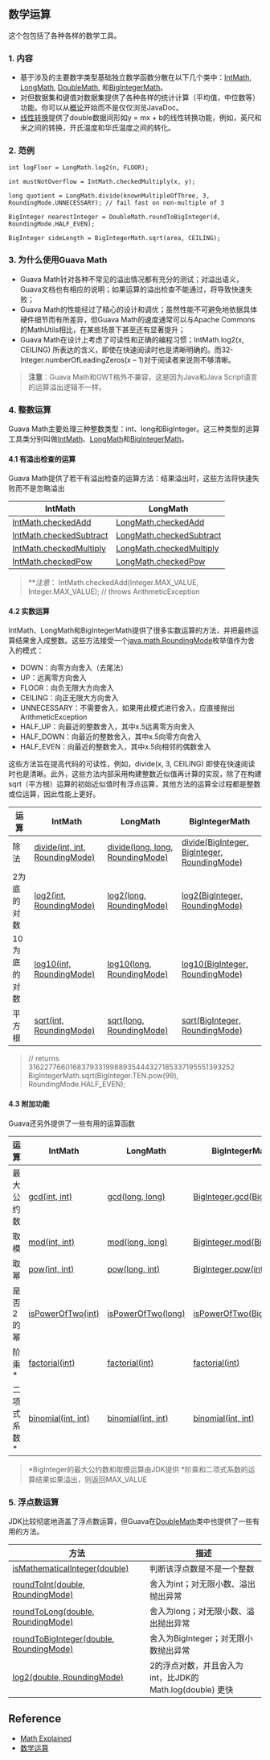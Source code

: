 ## 数学运算
这个包包括了各种各样的数学工具。
### 1. 内容
- 基于涉及的主要数字类型基础独立数学函数分散在以下几个类中：[IntMath](http://google.github.io/guava/releases/snapshot/api/docs/com/google/common/math/IntMath.html), [LongMath](http://google.github.io/guava/releases/snapshot/api/docs/com/google/common/math/LongMath.html), [DoubleMath](http://google.github.io/guava/releases/snapshot/api/docs/com/google/common/math/DoubleMath.html), 和[BigIntegerMath](http://google.github.io/guava/releases/snapshot/api/docs/com/google/common/math/BigIntegerMath.html)。
- 对但数据集和键值对数据集提供了各种各样的统计计算（平均值，中位数等）功能。你可以从[概论](https://github.com/google/guava/wiki/StatsExplained)开始而不是仅仅浏览JavaDoc。
- [线性转换](http://google.github.io/guava/releases/snapshot/api/docs/com/google/common/math/LinearTransformation.html)提供了double数据间形如y = mx + b的线性转换功能，例如，英尺和米之间的转换，开氏温度和华氏温度之间的转化。
### 2. 范例
```
int logFloor = LongMath.log2(n, FLOOR);

int mustNotOverflow = IntMath.checkedMultiply(x, y);

long quotient = LongMath.divide(knownMultipleOfThree, 3, RoundingMode.UNNECESSARY); // fail fast on non-multiple of 3

BigInteger nearestInteger = DoubleMath.roundToBigInteger(d, RoundingMode.HALF_EVEN);

BigInteger sideLength = BigIntegerMath.sqrt(area, CEILING);
```
### 3. 为什么使用Guava Math
- Guava Math针对各种不常见的溢出情况都有充分的测试；对溢出语义，Guava文档也有相应的说明；如果运算的溢出检查不能通过，将导致快速失败；
- Guava Math的性能经过了精心的设计和调优；虽然性能不可避免地依据具体硬件细节而有所差异，但Guava Math的速度通常可以与Apache Commons的MathUtils相比，在某些场景下甚至还有显著提升；
- Guava Math在设计上考虑了可读性和正确的编程习惯；IntMath.log2(x, CEILING) 所表达的含义，即使在快速阅读时也是清晰明确的。而32-Integer.numberOfLeadingZeros(x – 1)对于阅读者来说则不够清晰。
> **注意**：Guava Math和GWT格外不兼容，这是因为Java和Java Script语言的运算溢出逻辑不一样。
### 4. 整数运算
Guava Math主要处理三种整数类型：int、long和BigInteger。这三种类型的运算工具类分别叫做[IntMath](http://google.github.io/guava/releases/snapshot/api/docs/com/google/common/math/IntMath.html)、[LongMath](http://google.github.io/guava/releases/snapshot/api/docs/com/google/common/math/LongMath.html)和[BigIntegerMath](http://google.github.io/guava/releases/snapshot/api/docs/com/google/common/math/BigIntegerMath.html)。
#### 4.1 有溢出检查的运算
Guava Math提供了若干有溢出检查的运算方法：结果溢出时，这些方法将快速失败而不是忽略溢出

IntMath|LongMath
--------|--------
[IntMath.checkedAdd](http://google.github.io/guava/releases/snapshot/api/docs/com/google/common/math/IntMath.html#checkedAdd-int-int-)|[LongMath.checkedAdd](http://google.github.io/guava/releases/snapshot/api/docs/com/google/common/math/LongMath.html#checkedAdd-long-long-)
[IntMath.checkedSubtract](http://google.github.io/guava/releases/snapshot/api/docs/com/google/common/math/IntMath.html#checkedSubtract-int-int-)|[LongMath.checkedSubtract](http://google.github.io/guava/releases/snapshot/api/docs/com/google/common/math/LongMath.html#checkedSubtract-long-long-)
[IntMath.checkedMultiply](http://google.github.io/guava/releases/snapshot/api/docs/com/google/common/math/IntMath.html#checkedMultiply-int-int-)|[LongMath.checkedMultiply](http://google.github.io/guava/releases/snapshot/api/docs/com/google/common/math/LongMath.html#checkedMultiply-long-long-)
[IntMath.checkedPow](http://google.github.io/guava/releases/snapshot/api/docs/com/google/common/math/IntMath.html#checkedPow-int-int-)|[LongMath.checkedPow](http://google.github.io/guava/releases/snapshot/api/docs/com/google/common/math/LongMath.html#checkedPow-long-long-)

> ***注意*： IntMath.checkedAdd(Integer.MAX_VALUE, Integer.MAX_VALUE); // throws ArithmeticException
#### 4.2 实数运算
IntMath、LongMath和BigIntegerMath提供了很多实数运算的方法，并把最终运算结果舍入成整数。这些方法接受一个[java.math.RoundingMode](http://docs.oracle.com/javase/8/docs/api/java/math/RoundingMode.html)枚举值作为舍入的模式：
+ DOWN：向零方向舍入（去尾法）
+ UP：远离零方向舍入
+ FLOOR：向负无限大方向舍入
+ CEILING：向正无限大方向舍入
+ UNNECESSARY：不需要舍入，如果用此模式进行舍入，应直接抛出ArithmeticException
+ HALF_UP：向最近的整数舍入，其中x.5远离零方向舍入
+ HALF_DOWN：向最近的整数舍入，其中x.5向零方向舍入
+ HALF_EVEN：向最近的整数舍入，其中x.5向相邻的偶数舍入

这些方法旨在提高代码的可读性，例如，divide(x, 3, CEILING) 即使在快速阅读时也是清晰。此外，这些方法内部采用构建整数近似值再计算的实现，除了在构建sqrt（平方根）运算的初始近似值时有浮点运算，其他方法的运算全过程都是整数或位运算，因此性能上更好。


运算|IntMath|LongMath|BigIntegerMath
--------|--------|--------|--------
除法|[divide(int, int, RoundingMode)](http://google.github.io/guava/releases/snapshot/api/docs/com/google/common/math/IntMath.html#divide-int-int-java.math.RoundingMode-)|[divide(long, long, RoundingMode)](http://google.github.io/guava/releases/snapshot/api/docs/com/google/common/math/LongMath.html#divide-long-long-java.math.RoundingMode-)|[divide(BigInteger, BigInteger, RoundingMode)](http://google.github.io/guava/releases/snapshot/api/docs/com/google/common/math/BigIntegerMath.html#divide-java.math.BigInteger-java.math.BigInteger-java.math.RoundingMode-)
2为底的对数|[log2(int, RoundingMode)](http://google.github.io/guava/releases/snapshot/api/docs/com/google/common/math/IntMath.html#log2-int-java.math.RoundingMode-)|[log2(long, RoundingMode)](http://google.github.io/guava/releases/snapshot/api/docs/com/google/common/math/LongMath.html#log2-long-java.math.RoundingMode-)|[log2(BigInteger, RoundingMode)](http://google.github.io/guava/releases/snapshot/api/docs/com/google/common/math/BigIntegerMath.html#log2-java.math.BigInteger-java.math.RoundingMode-)
10为底的对数|[log10(int, RoundingMode)](http://google.github.io/guava/releases/snapshot/api/docs/com/google/common/math/IntMath.html#log10-int-java.math.RoundingMode-)|[log10(long, RoundingMode)](http://google.github.io/guava/releases/snapshot/api/docs/com/google/common/math/LongMath.html#log10-long-java.math.RoundingMode-)|[log10(BigInteger, RoundingMode)](http://google.github.io/guava/releases/snapshot/api/docs/com/google/common/math/BigIntegerMath.html#log10-java.math.BigInteger-java.math.RoundingMode-)
平方根|[sqrt(int, RoundingMode)](http://google.github.io/guava/releases/snapshot/api/docs/com/google/common/math/IntMath.html#sqrt-int-java.math.RoundingMode-)|[sqrt(long, RoundingMode)](http://google.github.io/guava/releases/snapshot/api/docs/com/google/common/math/LongMath.html#sqrt-long-java.math.RoundingMode-)|[sqrt(BigInteger, RoundingMode)](http://google.github.io/guava/releases/snapshot/api/docs/com/google/common/math/BigIntegerMath.html#sqrt-java.math.BigInteger-java.math.RoundingMode-)

> // returns 31622776601683793319988935444327185337195551393252
> BigIntegerMath.sqrt(BigInteger.TEN.pow(99), RoundingMode.HALF_EVEN);
#### 4.3 附加功能
Guava还另外提供了一些有用的运算函数

运算|IntMath|LongMath|BigIntegerMath*
--------|--------|--------|--------
最大公约数|[gcd(int, int)](http://google.github.io/guava/releases/snapshot/api/docs/com/google/common/math/IntMath.html#gcd-int-int-)|[gcd(long, long)](http://google.github.io/guava/releases/snapshot/api/docs/com/google/common/math/LongMath.html#gcd-long-long-)|[BigInteger.gcd(BigInteger)](http://docs.oracle.com/javase/8/docs/api/java/math/BigInteger.html#gcd-java.math.BigInteger-)
取模|[mod(int, int)](http://google.github.io/guava/releases/snapshot/api/docs/com/google/common/math/IntMath.html#mod-int-int-)|[mod(long, long)](http://google.github.io/guava/releases/snapshot/api/docs/com/google/common/math/LongMath.html#mod-long-long-)|[BigInteger.mod(BigInteger)](http://docs.oracle.com/javase/8/docs/api/java/math/BigInteger.html#mod-java.math.BigInteger-)
取幂|[pow(int, int)](http://google.github.io/guava/releases/snapshot/api/docs/com/google/common/math/IntMath.html#pow-int-int-)|[pow(long, int)](http://google.github.io/guava/releases/snapshot/api/docs/com/google/common/math/LongMath.html#pow-long-int-)|[BigInteger.pow(int)](http://docs.oracle.com/javase/8/docs/api/java/math/BigInteger.html#pow-int-)
是否2的幂|[isPowerOfTwo(int)](http://google.github.io/guava/releases/snapshot/api/docs/com/google/common/math/IntMath.html#isPowerOfTwo-int-)|[isPowerOfTwo(long)](http://google.github.io/guava/releases/snapshot/api/docs/com/google/common/math/LongMath.html#isPowerOfTwo-long-)|[isPowerOfTwo(BigInteger)](http://google.github.io/guava/releases/snapshot/api/docs/com/google/common/math/BigIntegerMath.html#isPowerOfTwo-java.math.BigInteger-)
阶乘*|[factorial(int)](http://google.github.io/guava/releases/snapshot/api/docs/com/google/common/math/IntMath.html#factorial-int-)|[factorial(int)](http://google.github.io/guava/releases/snapshot/api/docs/com/google/common/math/LongMath.html#factorial-int-)|[factorial(int)](http://google.github.io/guava/releases/snapshot/api/docs/com/google/common/math/BigIntegerMath.html#factorial-int-)
二项式系数*|[binomial(int, int)](http://google.github.io/guava/releases/snapshot/api/docs/com/google/common/math/IntMath.html#binomial-int-int-)|[binomial(int, int)](http://google.github.io/guava/releases/snapshot/api/docs/com/google/common/math/LongMath.html#binomial-int-int-)|[binomial(int, int)](http://google.github.io/guava/releases/snapshot/api/docs/com/google/common/math/BigIntegerMath.html#binomial-int-int-)

> *BigInteger的最大公约数和取模运算由JDK提供
> *阶乘和二项式系数的运算结果如果溢出，则返回MAX_VALUE
### 5. 浮点数运算
JDK比较彻底地涵盖了浮点数运算，但Guava在[DoubleMath](http://google.github.io/guava/releases/snapshot/api/docs/com/google/common/math/DoubleMath.html)类中也提供了一些有用的方法。

方法|描述
--------|--------
[isMathematicalInteger(double)](http://google.github.io/guava/releases/snapshot/api/docs/com/google/common/math/DoubleMath.html#isMathematicalInteger-double-)|判断该浮点数是不是一个整数
[roundToInt(double, RoundingMode)](http://google.github.io/guava/releases/snapshot/api/docs/com/google/common/math/DoubleMath.html#roundToInt-double-java.math.RoundingMode-)|舍入为int；对无限小数、溢出抛出异常
[roundToLong(double, RoundingMode)](http://google.github.io/guava/releases/snapshot/api/docs/com/google/common/math/DoubleMath.html#roundToLong-double-java.math.RoundingMode-)|舍入为long；对无限小数、溢出抛出异常
[roundToBigInteger(double, RoundingMode)](http://google.github.io/guava/releases/snapshot/api/docs/com/google/common/math/DoubleMath.html#roundToBigInteger-double-java.math.RoundingMode-)|舍入为BigInteger；对无限小数抛出异常
[log2(double, RoundingMode)](http://google.github.io/guava/releases/snapshot/api/docs/com/google/common/math/DoubleMath.html#log2-double-java.math.RoundingMode-)|2的浮点对数，并且舍入为int，比JDK的Math.log(double) 更快

## Reference
- [Math Explained](https://github.com/google/guava/wiki/MathExplained)
- [数学运算](http://ifeve.com/google-guava-math/)